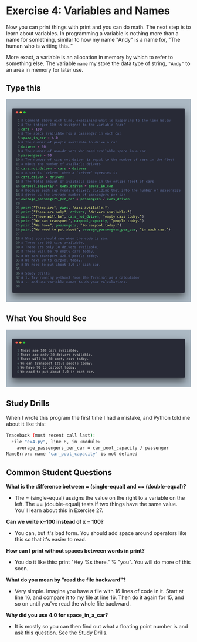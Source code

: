 # Exercise 4: Variables and Names

Now you can print things with print and you can do math. The next step is to learn about variables. In programming a variable is nothing more than a name for something, similar to how my name "Andy" is a name for, "The human who is writing this.."

More exact, a variable is an allocation in memory by which to refer to something else.
The variable `name` my store the data type of string, `"Andy"` to an area in memory for later use.

## Type this

![ex04.py](../assets/ex04/ex04.png)


## What You Should See

![bash output](../assets/ex04/bash04.png)

## Study Drills

When I wrote this program the first time I had a mistake, and Python told me about it like this:

```bash
Traceback (most recent call last):
  File "ex4.py", line 8, in <module>
    average_passengers_per_car = car_pool_capacity / passenger
NameError: name 'car_pool_capacity' is not defined
```

## Common Student Questions

**What is the difference between = (single-equal) and == (double-equal)?**

- The = (single-equal) assigns the value on the right to a variable on the left. The == (double-equal) tests if two things have the same value. You'll learn about this in Exercise 27.

**Can we write x=100 instead of x = 100?**

- You can, but it's bad form. You should add space around operators like this so that it's easier to read.

**How can I print without spaces between words in print?**

- You do it like this: print "Hey %s there." % "you". You will do more of this soon.

**What do you mean by "read the file backward"?**

- Very simple. Imagine you have a file with 16 lines of code in it. Start at line 16, and compare it to my file at line 16. Then do it again for 15, and so on until you've read the whole file backward.

**Why did you use 4.0 for space_in_a_car?**

- It is mostly so you can then find out what a floating point number is and ask this question. See the Study Drills.
